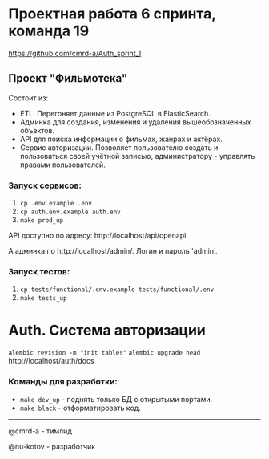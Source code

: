 # Проектная работа 6 спринта, команда 19

https://github.com/cmrd-a/Auth_sprint_1

## Проект "Фильмотека"
Состоит из:
 - ETL. Перегоняет данные из PostgreSQL в ElasticSearch.
 - Админка для создания, изменения и удаления вышеобозначенных объектов.
 - API для поиска информации о фильмах, жанрах и актёрах.
 - Сервис авторизации. Позволяет пользователю создать и пользоваться своей учётной записью, администратору - управлять правами пользователей.

### Запуск сервисов:
 1. `cp .env.example .env`
 2. `cp auth.env.example auth.env`
 3. `make prod_up`

API доступно по адресу: http://localhost/api/openapi.

А админка по http://localhost/admin/. Логин и пароль 'admin'.

### Запуск тестов:
 1. `cp tests/functional/.env.example tests/functional/.env`
 2. `make tests_up`

# Auth. Система авторизации
`alembic revision -m "init tables"`
`alembic upgrade head`
http://localhost/auth/docs

### Команды для разработки:
 - `make dev_up` - поднять только БД с открытыми портами.
 - `make black` - отформатировать код.

---
@cmrd-a - тимлид

@nu-kotov - разработчик
